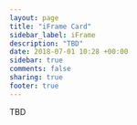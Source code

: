 ```yaml
---
layout: page
title: "iFrame Card"
sidebar_label: iFrame
description: "TBD"
date: 2018-07-01 10:28 +00:00
sidebar: true
comments: false
sharing: true
footer: true
---
```


TBD